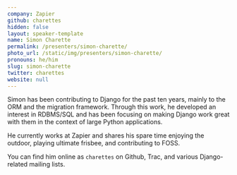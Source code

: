 ```yaml
---
company: Zapier
github: charettes
hidden: false
layout: speaker-template
name: Simon Charette
permalink: /presenters/simon-charette/
photo_url: /static/img/presenters/simon-charette/
pronouns: he/him
slug: simon-charette
twitter: charettes
website: null
---
```


Simon has been contributing to Django for the past ten years, mainly to the ORM and the migration framework. Through this work, he developed an interest in RDBMS/SQL and has been focusing on making Django work great with them in the context of large Python applications.

He currently works at Zapier and shares his spare time enjoying the outdoor, playing ultimate frisbee, and contributing to FOSS.

You can find him online as `charettes` on Github, Trac, and various Django-related mailing lists.
